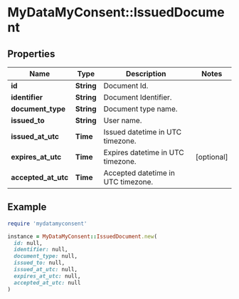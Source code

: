 # MyDataMyConsent::IssuedDocument

## Properties

| Name | Type | Description | Notes |
| ---- | ---- | ----------- | ----- |
| **id** | **String** | Document Id. |  |
| **identifier** | **String** | Document Identifier. |  |
| **document_type** | **String** | Document type name. |  |
| **issued_to** | **String** | User name. |  |
| **issued_at_utc** | **Time** | Issued datetime in UTC timezone. |  |
| **expires_at_utc** | **Time** | Expires datetime in UTC timezone. | [optional] |
| **accepted_at_utc** | **Time** | Accepted datetime in UTC timezone. |  |

## Example

```ruby
require 'mydatamyconsent'

instance = MyDataMyConsent::IssuedDocument.new(
  id: null,
  identifier: null,
  document_type: null,
  issued_to: null,
  issued_at_utc: null,
  expires_at_utc: null,
  accepted_at_utc: null
)
```

